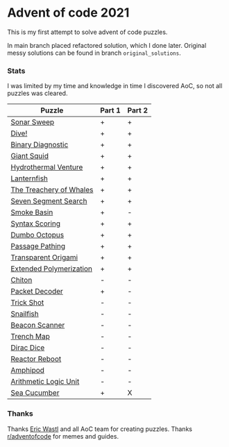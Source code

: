 # Advent of code 2021

This is my first attempt to solve advent of code puzzles.

In main branch placed refactored solution, which I done later.
Original messy solutions can be found in branch `original_solutions`.

### Stats
I was limited by my time and knowledge in time I discovered AoC, so
not all puzzles was cleared.

| Puzzle                                                          | Part 1 | Part 2 |
|-----------------------------------------------------------------|--------|--------|
| [Sonar Sweep](https://adventofcode.com/2021/day/1)              |   +    |   +    |
| [Dive!](https://adventofcode.com/2021/day/2)                    |   +    |   +    |
| [Binary Diagnostic](https://adventofcode.com/2021/day/3)        |   +    |   +    |
| [Giant Squid](https://adventofcode.com/2021/day/4)              |   +    |   +    |
| [Hydrothermal Venture](https://adventofcode.com/2021/day/5)     |   +    |   +    |
| [Lanternfish](https://adventofcode.com/2021/day/6)              |   +    |   +    |
| [The Treachery of Whales](https://adventofcode.com/2021/day/7)  |   +    |   +    |
| [Seven Segment Search](https://adventofcode.com/2021/day/8)     |   +    |   +    |
| [Smoke Basin](https://adventofcode.com/2021/day/9)              |   +    |   -    |
| [Syntax Scoring](https://adventofcode.com/2021/day/10)          |   +    |   +    |
| [Dumbo Octopus](https://adventofcode.com/2021/day/11)           |   +    |   +    |
| [Passage Pathing](https://adventofcode.com/2021/day/12)         |   +    |   +    |
| [Transparent Origami](https://adventofcode.com/2021/day/13)     |   +    |   +    |
| [Extended Polymerization](https://adventofcode.com/2021/day/14) |   +    |   +    |
| [Chiton](https://adventofcode.com/2021/day/15)                  |   -    |   -    |
| [Packet Decoder](https://adventofcode.com/2021/day/16)          |   +    |   -    |
| [Trick Shot](https://adventofcode.com/2021/day/17)              |   -    |   -    |
| [Snailfish](https://adventofcode.com/2021/day/18)               |   -    |   -    |
| [Beacon Scanner](https://adventofcode.com/2021/day/19)          |   -    |   -    |
| [Trench Map](https://adventofcode.com/2021/day/20)              |   -    |   -    |
| [Dirac Dice](https://adventofcode.com/2021/day/21)              |   -    |   -    |
| [Reactor Reboot](https://adventofcode.com/2021/day/22)          |   -    |   -    |
| [Amphipod](https://adventofcode.com/2021/day/23)                |   -    |   -    |
| [Arithmetic Logic Unit](https://adventofcode.com/2021/day/24)   |   -    |   -    |
| [Sea Cucumber](https://adventofcode.com/2021/day/25)            |   +    |   X    |

### Thanks
Thanks [Eric Wastl](http://was.tl/) and all AoC team for creating puzzles.
Thanks [r/adventofcode](https://www.reddit.com/r/adventofcode) for memes and guides.
